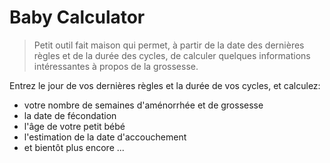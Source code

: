 # Baby Calculator
> Petit outil fait maison qui permet, à partir de la date des dernières règles et de la durée des cycles, de calculer quelques informations intéressantes à propos de la grossesse.

Entrez le jour de vos dernières règles et la durée de vos cycles,
et calculez:
* votre nombre de semaines d'aménorrhée et de grossesse
* la date de fécondation
* l'âge de votre petit bébé
* l'estimation de la date d'accouchement
* et bientôt plus encore ...
